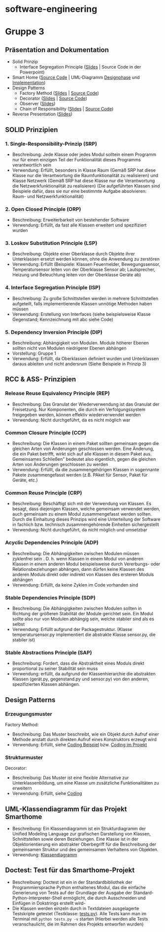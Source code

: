 # software-engineering
# Gruppe 3


## Präsentation and Dokumentation

- Solid Prinzip
  - Interface Segregation Principle ([Slides](./01_SOLID-Prinzipien/SOLID-Prinzipien_ISP.pdf) | Source Code in der Powerpoint)
- Smart Home ([Source Code](./02_SmartHome/smarthome-python) | UML-Diagramm [Designphase](./02_SmartHome/UML-SmartHome.pdf) und  [Implementation](./02_SmartHome/smarthome-python/UML%20smarthome.pdf))
- Design Patterns
  - Factory Method ([Slides](./03_DesignPattern_FactoryMethod/DesignPattern_FactoryMethod.pdf) | [Source Code](./03_DesignPattern_FactoryMethod/Codebeispiel_FactoryMethod.py))
  - Decorator ([Slides](./05_DesignPattern_Decorator/Design_Pattern_Decorator.pdf) | [Source Code](./05_DesignPattern_Decorator/decorator.py))
  - Observer ([Slides](./06_DesignPattern_Observer/DesignPattern_Observer.pdf))
  - Chain of Responsibility ([Slides](./07_DesignPattern_ChainOfResponsibility/DesignPattern_ChainOfResponsibility.pdf) | [Source Code](./07_DesignPattern_ChainOfResponsibility/Codebeispiel_ChainOfResponsibility.py))
- Reverse Presentation ([Slides](./04_Making_architecture_Matter_Martin_Fowler/Making_Architecture_Matter.pdf))

## SOLID Prinzipien

### 1. Single-Responsibility-Prinzip (SRP)
- Beschreibung: Jede Klasse oder jedes Modul solltein einem Programm nur für einen einzigen Teil der Funktionalität dieses Programms verantwortlich sein 
- Verwendung: Erfüllt, besonders in Klasse Raum (Gemäß SRP hat diese Klasse nur die Verantwortung die Raumfunktionalität zu realisieren) und Klasse Netzwerk (Gemäß SRP hat diese Klasse nur die Verantwortung die Netzwerkfunktionalität zu realisieren) (Die aufgeführten Klassen sind Beispiele dafür, dass sie nur eine bestimmte Aufgabe absolvieren: Raum- und Netzwerkfunktionalität)

### 2. Open Closed Principle (ORP)
- Beschreibung: Erweiterbarkeit von bestehender Software
- Verwendung: Erfüllt, da fast alle Klassen erweitert und spezifiziert wurden

### 3. Loskov Substitution Principle (LSP)
- Beschreibung: Objekte einer Oberklasse durch Objekte ihrer Unterklassen ersetzt werden können, ohne die Anwendung zu zerstören
- Verwendung: Erfüllt (Beispiele: Klassen Feuermelder, Bewegungssensor, Temperatursensor leiten von der Oberklasse Sensor ab; Lautsprecher, Heizung und Beleuchtung leiten von der Oberklasse Geräte ab)

### 4. Interface Segregation Principle (ISP)
- Beschreibung: Zu große Schnittstellen werden in mehrere Schnittstellen aufgeteilt, falls implementierende Klassen unnötige Methoden haben müssen
- Verwendung: Erstellung von Interfaces (siehe beispielsweise Klasse Gegenstand; Kennzeichnung mit abc siehe Code)


### 5. Dependency Inversion Principle (DIP)
- Beschreibung: Abhängigkeit von Modulen. Module höherer Ebenen sollten nicht von Modulen niedrigerer Ebenen abhängen
- Vorstellung: Gruppe 1
- Verwendung: Erfüllt, da Oberklassen definiert wurden und Unterklassen daraus ableiten und nicht andersrum (Siehe Beispiele in Prinzip 3)

## RCC & ASS- Prinzipien

### Release Reuse Equivalency Principle (REP)
- Beschreibung: Das Granulat der Wiederverwendung ist das Granulat der Freisetzung. Nur Komponenten, die durch ein Verfolgungssystem freigegeben werden, können effektiv wiederverwendet werden
- Verwendung: Nicht durchgeführt, da es nicht möglich war

### Common Closure Principle (CCP)
- Beschreibung: Die Klassen in einem Paket sollten gemeinsam gegen die gleichen Arten von Änderungen geschlossen werden. Eine Änderung, die ein Paket betrifft, wirkt sich auf alle Klassen in diesem Paket aus. Gemeinsames Schließen" bedeutet also eigentlich, gegen die gleichen Arten von Änderungen geschlossen zu werden
- Verwendung: Erfüllt, da die zusammengehörigen Klassen in sogennante Pakete zusammengefasst werden (z.B. PAket für Sensor, Paket für Geräte, etc.)

### Common Reuse Principle (CRP)
- Beschreibung: Beschäftigt sich mit der Verwendung von Klassen. Es besagt, dass diejenigen Klassen, welche gemeinsam verwendet werden, auch gemeinsam zu einem Modul zusammengefasst werden sollten. Durch die Einhaltung dieses Prinzips wird eine Unterteilung der Software in fachlich bzw. technisch zusammengehörende Einheiten sichergestellt
- Verwendung: Nicht durchgeführt, da nicht möglich und umsetzbar

### Acyclic Dependencies Principle (ADP)
- Beschreibung: Die Abhängigkeiten zwischen Modulen müssen zyklenfrei sein  . D. h. wenn Klassen in einem Modul von anderen Klassen in einem anderen Modul beispielsweise durch Vererbungs- oder Relationsbeziehungen abhängen, dann dürfen keine Klassen des anderen Moduls direkt oder indirekt von Klassen des ersteren Moduls abhängen
- Verwendung: Erfüllt, da keine Zyklen  im Code vorhanden sind

### Stable Dependencies Principle (SDP)
- Beschreibung: Die Abhängigkeiten zwischen Modulen sollten in Richtung der größeren Stabilität der Module gerichtet sein. Ein Modul sollte also nur von Modulen abhängig sein, welche stabiler sind als es selbst
- Verwendung: Erfüllt aufgrund der Packagestruktur. (Klasse temperatursensor.py implementiert die abstrakte Klasse sensor.py, die stabiler ist)

### Stable Abstractions Principle (SAP)
- Beschreibung: Fordert, dass die Abstraktheit eines Moduls direkt proportional zu seiner Stabilität sein muss
- Verwendung: erfüllt, da aufgrund der Klassenhierarchie die abstrakten Klassen (gerät.py, gegenstand.py und sensor.py) von den anderen, spezifizierten Klassen abhängen. 

## Design Patterns

### Erzeugungsmuster
Factory Method:
- Beschreibung: Das Muster beschreibt, wie ein Objekt durch Aufruf einer Methode anstatt durch direkten Aufruf eines Konstruktors erzeugt wird
- Verwendung: Erfüllt, siehe [Coding Beispiel](./03_DesignPattern_FactoryMethod/Codebeispiel_FactoryMethod.py) bzw. [Coding im Projekt](./02_SmartHome/smarthome-python/GeräteFactory.py)

### Strukturmuster
Decorator:
- Beschreibung: Das Muster ist eine flexible Alternative zur Unterklassenbildung, um eine Klasse um zusätzliche Funktionalitäten zu erweitern
- Verwendung: Erfüllt, siehe [Coding](./02_SmartHome/smarthome-python/decorator.py) 


## UML-Klassendiagramm für das Projekt Smarthome
- Beschreibung: Ein Klassendiagramm ist ein Strukturdiagramm der Unified Modeling Language zur grafischen Darstellung von Klassen, Schnittstellen sowie deren Beziehungen. Eine Klasse ist in der Objektorientierung ein abstrakter Oberbegriff für die Beschreibung der gemeinsamen Struktur und des gemeinsamen Verhaltens von Objekten.
- Verwendung: [Klassendiagramm](./02_SmartHome/smarthome-python/UML%20smarthome.pdf)

## Doctest: Test für das Smarthome-Projekt

- Beschreibung: Doctest ist ein in der Standardbibliothek der Programmiersprache Python enthaltenes Modul, das die einfache Generierung von Tests auf der Grundlage der Ausgabe der Standard-Python-Interpreter-Shell ermöglicht, die durch Ausschneiden und Einfügen in Dokstrings erstellt wird-
- Die Klassen werden einzeln durch in Textdateien ausgelagerte Testskripte getestet (Testklasse: [tests.py](/02_SmartHome/smarthome-python/tests.py)). Alle Tests kann man im Terminal mit `python tests.py -v` starten (Hierbei werden alle Tests veranschaulicht, die im Rahmen des Projekts entworfen wurden)

